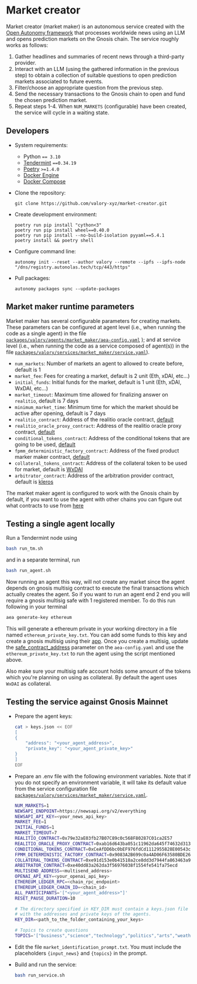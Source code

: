 # Market creator

Market creator (market maker) is an autonomous service created with the [Open Autonomy framework](https://docs.autonolas.network/open-autonomy/) that processes worldwide news using an LLM and opens prediction markets on the Gnosis chain. The service roughly works as follows:

1. Gather headlines and summaries of recent news through a third-party provider.
2. Interact with an LLM (using the gathered information in the previous step) to obtain a collection of suitable questions to open prediction markets associated to future events.
3. Filter/choose an appropriate question from the previous step.
4. Send the necessary transactions to the Gnosis chain to open and fund the chosen prediction market.
5. Repeat steps 1-4. When `NUM_MARKETS` (configurable) have been created, the service will cycle in a waiting state.

## Developers

- System requirements:

  - Python `== 3.10`
  - [Tendermint](https://docs.tendermint.com/v0.34/introduction/install.html) `==0.34.19`
  - [Poetry](https://python-poetry.org/docs/) `>=1.4.0`
  - [Docker Engine](https://docs.docker.com/engine/install/)
  - [Docker Compose](https://docs.docker.com/compose/install/)

- Clone the repository:

      git clone https://github.com/valory-xyz/market-creator.git

- Create development environment:

      poetry run pip install "cython<3"
      poetry run pip install wheel==0.40.0
      poetry run pip install --no-build-isolation pyyaml==5.4.1
      poetry install && poetry shell
  
- Configure command line:

      autonomy init --reset --author valory --remote --ipfs --ipfs-node "/dns/registry.autonolas.tech/tcp/443/https"

- Pull packages:

      autonomy packages sync --update-packages

## Market maker runtime parameters

Market maker has several configurable parameters for creating markets. These parameters can be configured at agent level (i.e., when running the code as a single agent) in the file [`packages/valory/agents/market_maker/aea-config.yaml`](https://github.com/valory-xyz/market-creator/blob/main/packages/valory/agents/market_maker/aea-config.yaml) ); and at service level (i.e., when running the code as a service composed of agent(s)) in the file [`packages/valory/services/market_maker/service.yaml`](https://github.com/valory-xyz/market-creator/blob/main/packages/valory/services/market_maker/service.yaml)).

- `num_markets`: Number of markets an agent to allowed to create before, default is 1
- `market_fee`: Fees for creating a market, default is 2 unit (Eth, xDAI, etc...)
- `initial_funds`: Initial funds for the market, default is 1 unit (Eth, xDAI, WxDAI, etc...)
- `market_timeout`: Maximum time allowed for finalizing answer on `realitio`, default is 7 days
- `minimum_market_time`: Minimum time for which the market should be active after opening, default is 7 days
- `realitio_contract`: Address of the realitio oracle contract, [default](https://gnosisscan.io/address/0x79e32aE03fb27B07C89c0c568F80287C01ca2E57/)
- `realitio_oracle_proxy_contract`: Address of the realitio oracle proxy contract, [default](https://gnosisscan.io/address/0x2bf1BFb0eB6276a4F4B60044068Cb8CdEB89f79B/)
- `conditional_tokens_contract`: Address of the conditional tokens that are going to be used, [default](https://gnosisscan.io/address/0xCeAfDD6bc0bEF976fdCd1112955828E00543c0Ce/)
- `fpmm_deterministic_factory_contract`: Address of the fixed product marker maker contract, [default](https://gnosisscan.io/address/0x9083A2B699c0a4AD06F63580BDE2635d26a3eeF0)
- `collateral_tokens_contract`: Address of the collateral token to be used for market, default is [WxDAI](https://gnosisscan.io/address/0xe91d153e0b41518a2ce8dd3d7944fa863463a97d)
- `arbitrator_contract`: Address of the arbitration provider contract, default is [kleros](https://gnosisscan.io/address/0xe40DD83a262da3f56976038F1554Fe541Fa75ecd)

The market maker agent is configured to work with the Gnosis chain by default, if you want to use the agent with other chains you can figure out what contracts to use from [here](https://github.com/protofire/omen-exchange/blob/a98fff28a71fa53b43e7ae069924564dd597d9ba/README.md)

## Testing a single agent locally

Run a Tendermint node using

```bash
bash run_tm.sh
```

and in a separate terminal, run

```bash
bash run_agent.sh
```

Now running an agent this way, will not create any market since the agent depends on gnosis multisig contract to execute the final transactions which actually creates the agent. So if you want to run an agent end 2 end you will require a gnosis multisig safe with 1 registered member. To do this run following in your terminal

```bash
aea generate-key ethereum
```

This will generate a ethereum private in your working directory in a file named `ethereum_private_key.txt`. You can add some funds to this key and create a gnosis multisig using their [app](https://app.safe.global/welcome). Once you create a multisig, update the [safe_contract_address](https://github.com/valory-xyz/market-creator/blob/0bab9ff6b41c2f024cc1f0d2aa149347fd0f47a9/packages/valory/agents/market_maker/aea-config.yaml#L149) parameter on the `aea-config.yaml` and use the `ethereum_private_key.txt` to run the agent using the script mentioned above. 

Also make sure your multisig safe account holds some amount of the tokens which you're planning on using as collateral. By default the agent uses `WxDAI` as collateral.

## Testing the service against Gnosis Mainnet

- Prepare the agent keys:

    ```bash
    cat > keys.json << EOF
    [
    {
        "address": "<your_agent_address>",
        "private_key": "<your_agent_private_key>"
    }
    ]
    EOF
    ```


- Prepare an .env file with the following environment variables.
    Note that if you do not specify an environment variable, it will take its default value from the service configuration file [`packages/valory/services/market_maker/service.yaml`](https://github.com/valory-xyz/market-creator/blob/main/packages/valory/services/market_maker/service.yaml).

    ```bash
    NUM_MARKETS=1
    NEWSAPI_ENDPOINT=https://newsapi.org/v2/everything
    NEWSAPI_API_KEY=<your_news_api_key>
    MARKET_FEE=1
    INITIAL_FUNDS=1
    MARKET_TIMEOUT=7
    REALITIO_CONTRACT=0x79e32aE03fb27B07C89c0c568F80287C01ca2E57
    REALITIO_ORACLE_PROXY_CONTRACT=0xab16d643ba051c11962da645f74632d3130c81e2
    CONDITIONAL_TOKENS_CONTRACT=0xCeAfDD6bc0bEF976fdCd1112955828E00543c0Ce
    FPMM_DETERMINISTIC_FACTORY_CONTRACT=0x9083A2B699c0a4AD06F63580BDE2635d26a3eeF0
    COLLATERAL_TOKENS_CONTRACT=0xe91d153e0b41518a2ce8dd3d7944fa863463a97d
    ARBITRATOR_CONTRACT=0xe40dd83a262da3f56976038f1554fe541fa75ecd
    MULTISEND_ADDRESS=<multisend_address>
    OPENAI_API_KEY=<your_openai_api_key>
    ETHEREUM_LEDGER_RPC=<chain_rpc_endpoint>
    ETHEREUM_LEDGER_CHAIN_ID=<chain_id>
    ALL_PARTICIPANTS='["<your_agent_address>"]'
    RESET_PAUSE_DURATION=10

    # The directory specified in KEY_DIR must contain a keys.json file
    # with the addresses and private keys of the agents.
    KEY_DIR=<path_to_the_folder_containing_your_keys>

    # Topics to create questions 
    TOPICS='["business","science","technology","politics","arts","weather"]'
    ```

- Edit the file `market_identification_prompt.txt`. You must include the placeholders `{input_news}` and `{topics}` in the prompt.

- Build and run the service:

    ```bash
    bash run_service.sh
    ```
